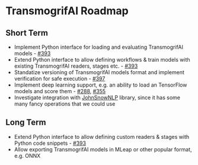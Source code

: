 # TransmogrifAI Roadmap

## Short Term

- Implement Python interface for loading and evaluating TransmogrifAI models - [#393](https://github.com/salesforce/TransmogrifAI/issues/393)
- Extend Python interface to allow defining workflows & train models with existing TransmogrifAI readers, stages etc. - [#393](https://github.com/salesforce/TransmogrifAI/issues/393)
- Standatize versioning of TransmogrifAI models format and implement verification for safe execution - [#397](https://github.com/salesforce/TransmogrifAI/issues/397)
- Implement deep learning support, e.g. an ability to load an TensorFlow models and score them - [#288](https://github.com/salesforce/TransmogrifAI/issues/248), [#355](https://github.com/salesforce/TransmogrifAI/pull/355)
- Investigate integration with [JohnSnowNLP](https://github.com/JohnSnowLabs/spark-nlp) library, since it has some many fancy operations that we could use



## Long Term

- Extend Python interface to allow defining custom readers & stages with Python code snippets - [#393](https://github.com/salesforce/TransmogrifAI/issues/393)
- Allow exporting TransmogrifAI models in MLeap or other popular format, e.g. ONNX
